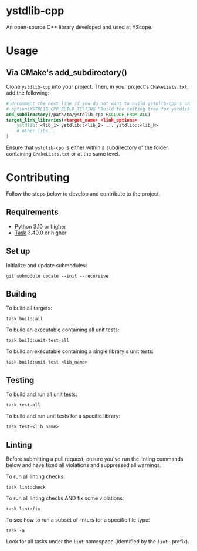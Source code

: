 ystdlib-cpp
===================================
An open-source C++ library developed and used at YScope.

# Usage

## Via CMake's add_subdirectory()
Clone `ystdlib-cpp` into your project. Then, in your project's `CMakeLists.txt`, add the following:
```cmake
# Uncomment the next line if you do not want to build ystdlib-cpp's unit tests.
# option(YSTDLIB_CPP_BUILD_TESTING "Build the testing tree for ystdlib-cpp." OFF)
add_subdirectory(/path/to/ystdlib-cpp EXCLUDE_FROM_ALL)
target_link_libraries(<target_name> <link_options>
    ystdlib::<lib_1> ystdlib::<lib_2> ... ystdlib::<lib_N>
    # other libs...
)
```
Ensure that `ystdlib-cpp` is either within a subdirectory of the folder containing `CMakeLists.txt`
or at the same level.

# Contributing
Follow the steps below to develop and contribute to the project.

## Requirements
* Python 3.10 or higher
* [Task] 3.40.0 or higher

## Set up
Initialize and update submodules:
```shell
git submodule update --init --recursive
```

## Building
To build all targets:
```shell
task build:all
```

To build an executable containing all unit tests:
```shell
task build:unit-test-all
```

To build an executable containing a single library's unit tests:
```shell
task build:unit-test-<lib_name>
```

## Testing
To build and run all unit tests:
```shell
task test-all
```

To build and run unit tests for a specific library:
```shell
task test-<lib_name>
```

## Linting
Before submitting a pull request, ensure you’ve run the linting commands below and have fixed all
violations and suppressed all warnings.

To run all linting checks:
```shell
task lint:check
```

To run all linting checks AND fix some violations:
```shell
task lint:fix
```

To see how to run a subset of linters for a specific file type:
```shell
task -a
```
Look for all tasks under the `lint` namespace (identified by the `lint:` prefix).

[Task]: https://taskfile.dev
